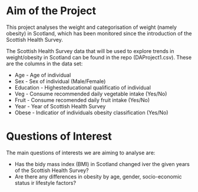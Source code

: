 # Aim of the Project
This project analyses the weight and categorisation of weight (namely obesity) in Scotland, which has been monitored since the introduction of the Scottish Health Survey.

The Scottish Health Survey data that will be used to explore trends in weight/obesity in Scotland can be found in the repo (DAProject1.csv).
These are the columns in the data set:
+ Age - Age of individual
+ Sex - Sex of individual (Male/Female)
+ Education - Highesteducational qualificatio of individual
+ Veg - Consume recommended daily vegetable intake (Yes/No)
+ Fruit - Consume recomended daily fruit intake (Yes/No)
+ Year - Year of Scottish Health Survey
+ Obese - Indicatior of individuals obesity classification (Yes/No)

# Questions of Interest
The main questions of interests we are aiming to analyse are:
- Has the bidy mass index (BMI) in Scotland changed iver the given years of the Scottish Health Survey?
- Are there any differences in obesity by age, gender, socio-economic status ir lifestyle factors?


